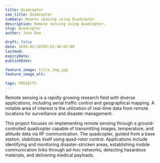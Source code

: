 ```yaml
---
title: Quadcopter
seo_title: Quadcopter
summary: Remote sensing using Quadcopter.
description: Remote sensing using Quadcopter.
slug: Quadcopter
author: John Doe

draft: false
date: 2020-02-20T03:52:30-05:00
lastmod: 
expiryDate: 
publishDate: 

feature_image: title_img.jpg
feature_image_alt:

tags: PROJECTS
---
```

Remote sensing is a rapidly growing research field with diverse applications, including aerial traffic control and geographical mapping. A notable area of interest is the utilization of real-time data from remote locations for surveillance and disaster management.

This project focuses on implementing remote sensing through a ground-controlled quadcopter capable of transmitting images, temperature, and altitude data via RF communication. The quadcopter, guided from a base station, stabilizes itself using quad-rotor control. Applications include identifying and monitoring disaster-stricken areas, establishing mobile communication links through ad-hoc networks, detecting hazardous materials, and delivering medical payloads. 